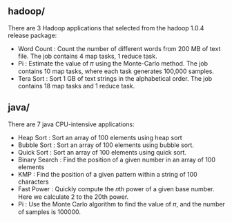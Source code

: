 ## hadoop/
There are 3 Hadoop applications that selected from the hadoop 1.0.4 release package:
- Word Count : Count the number of different words from 200 MB of text file. The job contains 4 map tasks, 1 reduce task.
- Pi : Estimate the value of 𝜋 using the Monte-Carlo method. The job contains 10 map tasks, where each task generates 100,000 samples.
- Tera Sort : Sort 1 GB of text strings in the alphabetical order. The job contains 18 map tasks and 1 reduce task.

## java/
There are 7 java CPU-intensive applications:
- Heap Sort : Sort an array of 100 elements using heap sort
- Bubble Sort : Sort an array of 100 elements using bubble sort.
- Quick Sort : Sort an array of 100 elements using quick sort.
- Binary Search : Find the position of a given number in an array of 100 elements
- KMP : Find the position of a given pattern within a string of 100 characters
- Fast Power : Quickly compute the 𝑛th power of a given base number. Here we calculate 2 to the 20th power.
- Pi : Use the Monte Carlo algorithm to find the value of 𝜋, and the number of samples is 100000.
